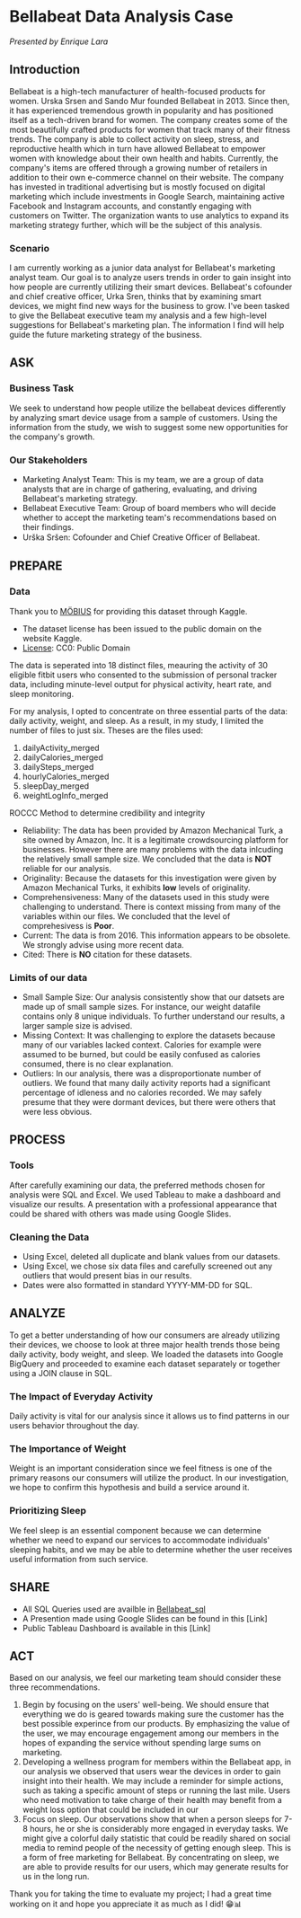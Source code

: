# Bellabeat Data Analysis Case
*Presented by Enrique Lara*

## Introduction
Bellabeat is a high-tech manufacturer of health-focused products for women. Urska Srsen and Sando Mur founded Bellabeat in 2013. Since then, it has experienced tremendous growth in popularity and has positioned itself as a tech-driven brand for women. The company creates some of the most beautifully crafted products for women that track many of their fitness trends. The company is able to collect activity on sleep, stress, and reproductive health which in turn have allowed Bellabeat to empower women with knowledge about their own health and habits. Currently, the company's items are offered through a growing number of retailers in addition to their own e-commerce channel on their website. The company has invested in traditional advertising but is mostly focused on digital marketing which include investments in Google Search, maintaining active Facebook and Instagram accounts, and constantly engaging with customers on Twitter. The organization wants to use analytics to expand its marketing strategy further, which will be the subject of this analysis.

### Scenario
I am currently working as a junior data analyst for Bellabeat's marketing analyst team. Our goal is to analyze users trends in order to gain insight into how people are currently utilizing their smart devices. Bellabeat's cofounder and chief creative officer, Urka Sren, thinks that by examining smart devices, we might find new ways for the business to grow. I've been tasked to give the Bellabeat executive team  my analysis and a few high-level suggestions for Bellabeat's marketing plan. The information I find will help guide the future marketing strategy of the business.

## ASK
### Business Task
We seek to understand how people utilize the bellabeat devices differently by analyzing smart device usage from a sample of customers. Using the information from the study, we wish to suggest some new opportunities for the company's growth.

### Our Stakeholders
- Marketing Analyst Team: This is my team, we are a group of data analysts that are in charge of gathering, evaluating, and driving Bellabeat's marketing strategy.
- Bellabeat Executive Team: Group of board members who will decide whether to accept the marketing team's recommendations based on their findings.
- Urška Sršen: Cofounder and Chief Creative Oﬃcer of Bellabeat.


## PREPARE
### Data
Thank you to [MÖBIUS](https://www.kaggle.com/arashnic) for providing this dataset through Kaggle.
- The dataset license has been issued to the public domain on the website Kaggle. 
- [License](https://creativecommons.org/publicdomain/zero/1.0/): CC0: Public Domain

The data is seperated into 18 distinct files, meauring the activity of 30 eligible fitbit users who consented to the submission of personal tracker data, including minute-level output for physical activity, heart rate, and sleep monitoring.

For my analysis, I opted to concentrate on three essential parts of the data: daily activity, weight, and sleep. As a result, in my study, I limited the number of files to just six. Theses are the files used:
1. dailyActivity_merged
2. dailyCalories_merged
3. dailySteps_merged
4. hourlyCalories_merged
5. sleepDay_merged
6. weightLogInfo_merged

ROCCC Method to determine credibility and integrity
- Reliability: The data has been provided by Amazon Mechanical Turk, a site owned by Amazon, Inc. It is a legitimate crowdsourcing platform for businesses. However there are many problems with the data inlcuding the relatively small sample size. We concluded that the data is **NOT** reliable for our analysis.
- Originality: Because the datasets for this investigation were given by Amazon Mechanical Turks, it exhibits **low** levels of originality.
- Comprehensiveness: Many of the datasets used in this study were challenging to understand. There is context missing from many of the variables within our files. We concluded that the level of comprehesivess is **Poor**.
- Current: The data is from 2016. This information appears to be obsolete. We strongly advise using more recent data.
- Cited: There is **NO** citation for these datasets.

### Limits of our data
- Small Sample Size: Our analysis consistently show that our datsets are made up of small sample sizes. For instance, our weight datafile contains only 8 unique individuals. To further understand our results, a larger sample size is advised.
- Missing Context: It was challenging to explore the datasets because many of our variables lacked context. Calories for example were assumed to be burned, but could be easily confused as calories consumed, there is no clear explanation. 
- Outliers: In our analysis, there was a disproportionate number of outliers. We found that many daily activity reports had a significant percentage of idleness and no calories recorded. We may safely presume that they were dormant devices, but there were others that were less obvious.


## PROCESS
### Tools
After carefully examining our data, the preferred methods chosen for analysis were SQL and Excel. We used Tableau to make a dashboard and visualize our results. A presentation with a professional appearance that could be shared with others was made using Google Slides.

### Cleaning the Data
- Using Excel, deleted all duplicate and blank values from our datasets.
- Using Excel, we chose six data files and carefully screened out any outliers that would present bias in our results.
- Dates were also formatted in standard YYYY-MM-DD for SQL.


## ANALYZE
To get a better understanding of how our consumers are already utilizing their devices, we choose to look at three major health trends those being daily activity, body weight, and sleep. We loaded the datasets into Google BigQuery and proceeded to examine each dataset separately or together using a JOIN clause in SQL.

### The Impact of Everyday Activity
Daily activity is vital for our analysis since it allows us to find patterns in our users behavior throughout the day.

### The Importance of Weight
Weight is an important consideration since we feel fitness is one of the primary reasons our consumers will utilize the product. In our investigation, we hope to confirm this hypothesis and build a service around it.

### Prioritizing Sleep
We feel sleep is an essential component because we can determine whether we need to expand our services to accommodate individuals' sleeping habits, and we may be able to determine whether the user receives useful information from such service.


## SHARE 
- All SQL Queries used are availble in [Bellabeat_sql](https://github.com/enriquelara11/Bellabeat/blob/main/Bellabeat_Analysis.sql)
- A Presention made using Google Slides can be found in this [Link]
- Public Tableau Dashboard is available in this [Link]


## ACT
Based on our analysis, we feel our marketing team should consider these three recommendations.

1. Begin by focusing on the users' well-being. We should ensure that everything we do is geared towards making sure the customer has the best possible experince from our products. By emphasizing the value of the user, we may encourage engagement among our members in the hopes of expanding the service without spending large sums on marketing. 
2. Developing  a wellness program for members within the Bellabeat app, in our analysis we observed that users wear the devices in order to gain insight into their health. We may include a reminder for simple actions, such as taking a specific amount of steps or running the last mile.  Users who need motivation to take charge of their health may benefit from a weight loss option that could be included in our 
3. Focus on sleep. Our observations show that when a person sleeps for 7-8 hours, he or she is considerably more engaged in everyday tasks. We might give a colorful daily statistic that could be readily shared on social media to remind people of the necessity of getting enough sleep. This is a form of free marketing for Bellabeat. By concentrating on sleep, we are able to provide results for our users, which may generate results for us in the long run.


Thank you for taking the time to evaluate my project; I had a great time working on it and hope you appreciate it as much as I did! 😁📊



